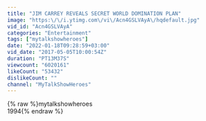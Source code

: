 ```yaml
---
title: "JIM CARREY REVEALS SECRET WORLD DOMINATION PLAN"
image: "https:\/\/i.ytimg.com\/vi\/Acn4GSLVAyA\/hqdefault.jpg"
vid_id: "Acn4GSLVAyA"
categories: "Entertainment"
tags: ["mytalkshowheroes"]
date: "2022-01-18T09:28:59+03:00"
vid_date: "2017-05-05T10:00:54Z"
duration: "PT13M37S"
viewcount: "6020161"
likeCount: "53432"
dislikeCount: ""
channel: "MyTalkShowHeroes"
---
```

{% raw %}mytalkshowheroes<br />1994{% endraw %}
